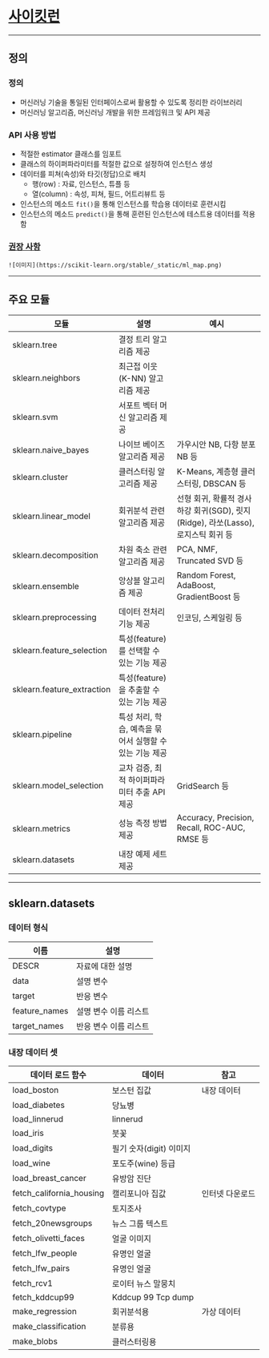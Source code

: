# [사이킷런](https://scikit-learn.org/stable/#)  

---

## 정의  

### 정의

- 머신러닝 기술을 통일된 인터페이스로써 활용할 수 있도록 정리한 라이브러리  
- 머신러닝 알고리즘, 머신러닝 개발을 위한 프레임워크 및 API 제공  

### API 사용 방법

- 적절한 estimator 클래스를 임포트
- 클래스의 하이퍼파라미터를 적절한 값으로 설정하여 인스턴스 생성
- 데이터를 피쳐(속성)와 타깃(정답)으로 배치
    - 행(row) : 자료, 인스턴스, 튜플 등  
    - 열(column) : 속성, 피쳐, 필드, 어트리뷰트 등
- 인스턴스의 메소드 `fit()`을 통해 인스턴스를 학습용 데이터로 훈련시킴
- 인스턴스의 메소드 `predict()`을 통해 훈련된 인스턴스에 테스트용 데이터를 적용함

### [권장 사항](https://scikit-learn.org/stable/modules/classes.html)

    ![이미지](https://scikit-learn.org/stable/_static/ml_map.png)

---

## 주요 모듈

| 모듈 | 설명 | 예시 |
|------|------|------|
| sklearn.tree | 결정 트리 알고리즘 제공 |
| sklearn.neighbors | 최근접 이웃(K-NN) 알고리즘 제공 |
| sklearn.svm | 서포트 벡터 머신 알고리즘 제공 |
| sklearn.naive_bayes | 나이브 베이즈 알고리즘 제공 | 가우시안 NB, 다항 분포 NB 등 |
| sklearn.cluster | 클러스터링 알고리즘 제공 | K-Means, 계층형 클러스터링, DBSCAN 등 |
| sklearn.linear_model | 회귀분석 관련 알고리즘 제공 | 선형 회귀, 확률적 경사하강 회귀(SGD), 릿지(Ridge), 라쏘(Lasso), 로지스틱 회귀 등 |
| sklearn.decomposition | 차원 축소 관련 알고리즘 제공 | PCA, NMF, Truncated SVD 등 |
| sklearn.ensemble | 앙상블 알고리즘 제공 | Random Forest, AdaBoost, GradientBoost 등 |
| sklearn.preprocessing |데이터 전처리 기능 제공 | 인코딩, 스케일링 등 |
| sklearn.feature_selection | 특성(feature)를 선택할 수 있는 기능 제공 | 
| sklearn.feature_extraction | 특성(feature)을 추출할 수 있는 기능 제공 |
| sklearn.pipeline | 특성 처리, 학습, 예측을 묶어서 실행할 수 있는 기능 제공 |
| sklearn.model_selection | 교차 검증, 최적 하이퍼파라미터 추출 API 제공 | GridSearch 등 |
| sklearn.metrics | 성능 측정 방법 제공 | Accuracy, Precision, Recall, ROC-AUC, RMSE 등 |
| sklearn.datasets | 내장 예제 세트 제공 |

---

## sklearn.datasets

### 데이터 형식

| 이름 | 설명 |
|------|------|
| DESCR | 자료에 대한 설명 |
| data | 설명 변수 |
| target | 반응 변수 |
| feature_names | 설명 변수 이름 리스트 |
| target_names | 반응 변수 이름 리스트 |


### 내장 데이터 셋

| 데이터 로드 함수 | 데이터 | 참고 |
|------|------|------|
| load_boston | 보스턴 집값 | 내장 데이터  |
| load_diabetes | 당뇨병 |  |
| load_linnerud | linnerud |  |
| load_iris | 붓꽃 |  |
| load_digits | 필기 숫자(digit) 이미지 |  |
| load_wine | 포도주(wine) 등급 |  |
| load_breast_cancer | 유방암 진단 |  |
| fetch_california_housing | 캘리포니아 집값 | 인터넷 다운로드 |
| fetch_covtype | 토지조사 |  |
| fetch_20newsgroups | 뉴스 그룹 텍스트 |  |
| fetch_olivetti_faces | 얼굴 이미지 |  |
| fetch_lfw_people | 유명인 얼굴 |  |
| fetch_lfw_pairs | 유명인 얼굴 |  |
| fetch_rcv1 | 로이터 뉴스 말뭉치 |  |
| fetch_kddcup99 | Kddcup 99 Tcp dump |  |
| make_regression | 회귀분석용 | 가상 데이터 |
| make_classification | 분류용 |  |
| make_blobs | 클러스터링용 |  |